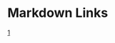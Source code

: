 # Markdown Links

[1](https://curriculum.laboratoria.la/es/topics/javascript/02-flow-control/03-functions)

